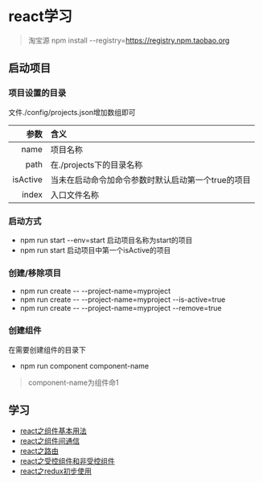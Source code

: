 # react学习
> 淘宝源 npm install --registry=https://registry.npm.taobao.org
## 启动项目
### 项目设置的目录
文件./config/projects.json增加数组即可

|参数|含义|
-:|:-
|name|项目名称|
|path|在./projects下的目录名称|
|isActive|当未在启动命令加命令参数时默认启动第一个true的项目|
|index|入口文件名称|

### 启动方式
- npm run start --env=start 启动项目名称为start的项目
- npm run start 启动项目中第一个isActive的项目
### 创建/移除项目

- npm run create -- --project-name=myproject
- npm run create -- --project-name=myproject --is-active=true
- npm run create -- --project-name=myproject --remove=true

### 创建组件
在需要创建组件的目录下
- npm run component component-name
> component-name为组件命1

## 学习
- [react之组件基本用法](https://github.com/zengwe/learn-react/tree/master/projects/demo1-component)
- [react之组件间通信](https://github.com/zengwe/learn-react/tree/master/projects/demo2-component-communicate)
- [react之路由](https://github.com/zengwe/learn-react/tree/master/projects/demo3-base-route)
- [react之受控组件和非受控组件](https://github.com/zengwe/learn-react/tree/master/projects/demo4-uncontroll)
- [react之redux初步使用](https://github.com/zengwe/learn-react/tree/master/projects/demo5-redux-test)
